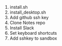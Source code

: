 1. install.sh
2. install_desktop.sh
3. Add github ssh key
4. Clone Notes repo
5. Install Slack
6. Set keyboard shortcuts
7. Add sshkey to sandbox